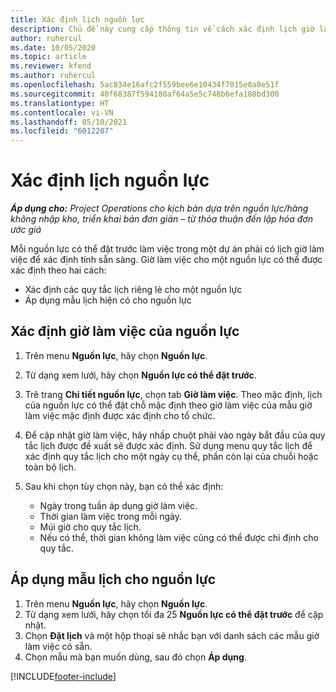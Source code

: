 ```yaml
---
title: Xác định lịch nguồn lực
description: Chủ đề này cung cấp thông tin về cách xác định lịch giờ làm việc cho các nguồn lực trong Project Operations.
author: ruhercul
ms.date: 10/05/2020
ms.topic: article
ms.reviewer: kfend
ms.author: ruhercul
ms.openlocfilehash: 5ac834e16afc2f559bee6e10434f7015e8a8e51f
ms.sourcegitcommit: 40f68387f594180af64a5e5c748b6efa188bd300
ms.translationtype: HT
ms.contentlocale: vi-VN
ms.lasthandoff: 05/10/2021
ms.locfileid: "6012207"
---
```

# <a name="define-resource-calendars"></a>Xác định lịch nguồn lực

_**Áp dụng cho:** Project Operations cho kịch bản dựa trên nguồn lực/hàng không nhập kho, triển khai bản đơn giản – từ thỏa thuận đến lập hóa đơn ước giá_

Mỗi nguồn lực có thể đặt trước làm việc trong một dự án phải có lịch giờ làm việc để xác định tính sẵn sàng. Giờ làm việc cho một nguồn lực có thể được xác định theo hai cách: 

   - Xác định các quy tắc lịch riêng lẻ cho một nguồn lực
   - Áp dụng mẫu lịch hiện có cho nguồn lực

## <a name="define-a-resources-working-hours"></a>Xác định giờ làm việc của nguồn lực

1. Trên menu **Nguồn lực**, hãy chọn **Nguồn lực**.
2. Từ dạng xem lưới, hãy chọn **Nguồn lực có thể đặt trước**.
3. Trê trang **Chi tiết nguồn lực**, chọn tab **Giờ làm việc**. Theo mặc định, lịch của nguồn lực có thể đặt chỗ mặc định theo giờ làm việc của mẫu giờ làm việc mặc định được xác định cho tổ chức.
4. Để cập nhật giờ làm việc, hãy nhấp chuột phải vào ngày bắt đầu của quy tắc lịch được đề xuất sẽ được xác định. Sử dụng menu quy tắc lịch để xác định quy tắc lịch cho một ngày cụ thể, phần còn lại của chuỗi hoặc toàn bộ lịch.
5. Sau khi chọn tùy chọn này, bạn có thể xác định:

    - Ngày trong tuần áp dụng giờ làm việc.
    - Thời gian làm việc trong mỗi ngày.
    - Múi giờ cho quy tắc lịch.
    - Nếu có thể, thời gian không làm việc cũng có thể được chỉ định cho quy tắc.

## <a name="applying-a-calendar-template-to-a-resource"></a>Áp dụng mẫu lịch cho nguồn lực

1. Trên menu **Nguồn lực**, hãy chọn **Nguồn lực**.
2. Từ dạng xem lưới, hãy chọn tối đa 25 **Nguồn lực có thể đặt trước** để cập nhật.
3. Chọn **Đặt lịch** và một hộp thoại sẽ nhắc bạn với danh sách các mẫu giờ làm việc có sẵn.
4. Chọn mẫu mà bạn muốn dùng, sau đó chọn **Áp dụng**.


[!INCLUDE[footer-include](../includes/footer-banner.md)]